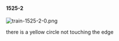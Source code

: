 #### 1525-2
![train-1525-2-0.png](https://github.com/lil-lab/nlvr/raw/master/nlvr/train/images/34/train-1525-2-0.png "train-1525-2-0.png")

there is a yellow circle not touching the edge